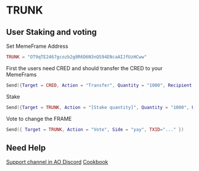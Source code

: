 # TRUNK
## User Staking and voting

Set MemeFrame Address

```lua
TRUNK = "OT9qTE2467gcozb2g8R6D6N3nQS94ENcaAIJfUzHCww"
```

First the users need CRED and should transfer the CRED to your MemeFrams

```lua
Send({Target = CRED, Action = "Transfer", Quantity = "1000", Recipient = TRUNK})
```

Stake

```lua
Send({Target = TRUNK, Action = "[Stake quantity]", Quantity = "1000", UnstakeDelay = "1000" })
```

Vote to change the FRAME

```lua
Send({ Target = TRUNK, Action = "Vote", Side = "yay", TXID="..." })
```

## Need Help

[Support channel in AO Discord](https://discord.gg/J6kQXpdPG3)
[Cookbook](https://cookbook_ao.g8way.io)
